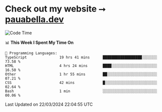# Check out my website ⭢ [pauabella.dev](https://pauabella.dev)

<!--START_SECTION:waka-->
![Code Time](http://img.shields.io/badge/Code%20Time-3%2C133%20hrs%2018%20mins-blue)

📊 **This Week I Spent My Time On** 

```text
💬 Programming Languages: 
TypeScript               19 hrs 41 mins      ██████████████████░░░░░░░   73.58 % 
HTML                     4 hrs 24 mins       ████░░░░░░░░░░░░░░░░░░░░░   16.50 % 
Other                    1 hr 55 mins        ██░░░░░░░░░░░░░░░░░░░░░░░   07.21 % 
CSS                      42 mins             █░░░░░░░░░░░░░░░░░░░░░░░░   02.64 % 
Bash                     1 min               ░░░░░░░░░░░░░░░░░░░░░░░░░   00.06 % 
```


 Last Updated on 22/03/2024 22:04:55 UTC
<!--END_SECTION:waka-->
